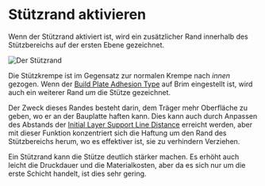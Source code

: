 Stützrand aktivieren
====
Wenn der Stützrand aktiviert ist, wird ein zusätzlicher Rand innerhalb des Stützbereichs auf der ersten Ebene gezeichnet.

![Der Stützrand](../images/support_brim_4mm.png)

Die Stützkrempe ist im Gegensatz zur normalen Krempe nach *innen* gezogen. Wenn der [Build Plate Adhesion Type](../platform_adhesion/adhesion_type.md) auf Brim eingestellt ist, wird auch ein weiterer Rand *um* die Stütze gezeichnet.

Der Zweck dieses Randes besteht darin, dem Träger mehr Oberfläche zu geben, wo er an der Bauplatte haften kann. Dies kann auch durch Anpassen des Abstands der [Initial Layer Support Line Distance](../support/support_initial_layer_line_distance.md) erreicht werden, aber mit dieser Funktion konzentriert sich die Haftung um den Rand des Stützbereichs herum, wo es effektiver ist, sie zu verhindern Verziehen.

Ein Stützrand kann die Stütze deutlich stärker machen. Es erhöht auch leicht die Druckdauer und die Materialkosten, aber da es sich nur um die erste Schicht handelt, ist dies sehr gering.